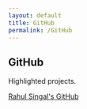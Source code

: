 ```yaml
---
layout: default
title: GitHub
permalink: /GitHub
---
```


## GitHub

Highlighted projects.

[Rahul Singal's GitHub](https://github.com/RahulSingal)


<form>
  <!-- Form stuff -->
</form>